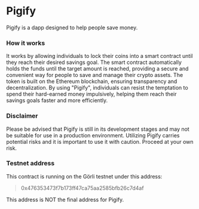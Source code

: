 # Pigify

Pigify is a dapp designed to help people save money. 

### How it works

It works by allowing individuals to lock their coins into a smart contract until they reach their desired savings goal. The smart contract automatically holds the funds until the target amount is reached, providing a secure and convenient way for people to save and manage their crypto assets. The token is built on the Ethereum blockchain, ensuring transparency and decentralization. By using "Pigify", individuals can resist the temptation to spend their hard-earned money impulsively, helping them reach their savings goals faster and more efficiently.

### Disclaimer

Please be advised that Pigify is still in its development stages and may not be suitable for use in a production environment. Utilizing Pigify carries potential risks and it is important to use it with caution. Proceed at your own risk.

### Testnet address

This contract is running on the Görli testnet under this address:

> 0x476353473f7b173ff47ca75aa2585bfb26c7d4af

This address is NOT the final address for Pigify.

